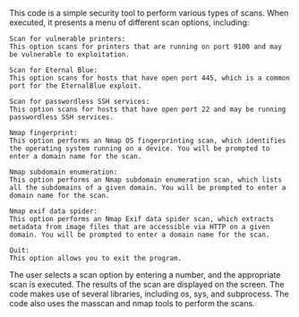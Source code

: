 This code is a simple security tool to perform various types of scans. When executed, it presents a menu of different scan options, including:

    Scan for vulnerable printers:
    This option scans for printers that are running on port 9100 and may be vulnerable to exploitation.

    Scan for Eternal Blue:
    This option scans for hosts that have open port 445, which is a common port for the EternalBlue exploit.

    Scan for passwordless SSH services:
    This option scans for hosts that have open port 22 and may be running passwordless SSH services.

    Nmap fingerprint:
    This option performs an Nmap OS fingerprinting scan, which identifies the operating system running on a device. You will be prompted to enter a domain name for the scan.

    Nmap subdomain enumeration:
    This option performs an Nmap subdomain enumeration scan, which lists all the subdomains of a given domain. You will be prompted to enter a domain name for the scan.

    Nmap exif data spider:
    This option performs an Nmap Exif data spider scan, which extracts metadata from image files that are accessible via HTTP on a given domain. You will be prompted to enter a domain name for the scan.

    Quit:
    This option allows you to exit the program.

The user selects a scan option by entering a number, and the appropriate scan is executed. The results of the scan are displayed on the screen. The code makes use of several libraries, including os, sys, and subprocess. The code also uses the masscan and nmap tools to perform the scans.
